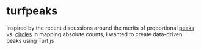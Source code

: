 # turfpeaks
Inspired by the recent discussions around the merits of proportional [peaks](https://twitter.com/LazaroGamio/status/1247511346201198593?s=20) vs. [circles](https://twitter.com/Elijah_Meeks/status/1239714483230015488?s=20) in mapping absolute counts, I wanted to create data-driven peaks using Turf.js
